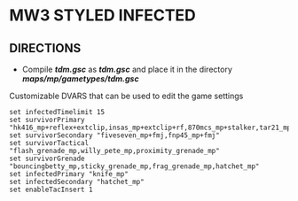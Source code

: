 # MW3 STYLED INFECTED
## DIRECTIONS
- Compile _**tdm.gsc**_ as _**tdm.gsc**_ and place it in the directory _**maps/mp/gametypes/tdm.gsc**_

Customizable DVARS that can be used to edit the game settings
```
set infectedTimelimit 15
set survivorPrimary "hk416_mp+reflex+extclip,insas_mp+extclip+rf,870mcs_mp+stalker,tar21_mp+extclip+dualclip,pdw57_mp+silencer+extclip"
set survivorSecondary "fiveseven_mp+fmj,fnp45_mp+fmj"
set survivorTactical "flash_grenade_mp,willy_pete_mp,proximity_grenade_mp"
set survivorGrenade "bouncingbetty_mp,sticky_grenade_mp,frag_grenade_mp,hatchet_mp"
set infectedPrimary "knife_mp"
set infectedSecondary "hatchet_mp"
set enableTacInsert 1
```
